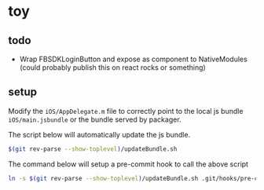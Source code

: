 # toy

## todo
- Wrap FBSDKLoginButton and expose as component to NativeModules (could probably publish this on react rocks or something)

## setup

Modify the `iOS/AppDelegate.m` file to correctly point to the local js bundle `iOS/main.jsbundle` or the bundle served by packager.

The script below will automatically update the js bundle.
```sh
$(git rev-parse --show-toplevel)/updateBundle.sh
```

The command below will setup a pre-commit hook to call the above script
```sh
ln -s $(git rev-parse --show-toplevel)/updateBundle.sh .git/hooks/pre-commit
```
